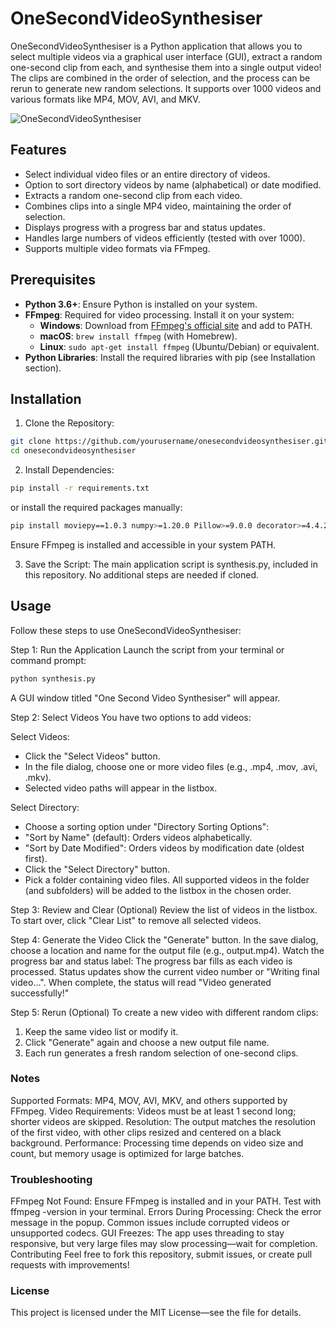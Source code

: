 # OneSecondVideoSynthesiser

OneSecondVideoSynthesiser is a Python application that allows you to select multiple videos via a graphical user interface (GUI), extract a random one-second clip from each, and synthesise them into a single output video! The clips are combined in the order of selection, and the process can be rerun to generate new random selections. It supports over 1000 videos and various formats like MP4, MOV, AVI, and MKV.

![OneSecondVideoSynthesiser](https://github.com/user-attachments/assets/010ef73f-be08-4a46-8703-bf60b8080b90)

## Features
- Select individual video files or an entire directory of videos.
- Option to sort directory videos by name (alphabetical) or date modified.
- Extracts a random one-second clip from each video.
- Combines clips into a single MP4 video, maintaining the order of selection.
- Displays progress with a progress bar and status updates.
- Handles large numbers of videos efficiently (tested with over 1000).
- Supports multiple video formats via FFmpeg.

## Prerequisites
- **Python 3.6+**: Ensure Python is installed on your system.
- **FFmpeg**: Required for video processing. Install it on your system:
  - **Windows**: Download from [FFmpeg's official site](https://ffmpeg.org/download.html) and add to PATH.
  - **macOS**: `brew install ffmpeg` (with Homebrew).
  - **Linux**: `sudo apt-get install ffmpeg` (Ubuntu/Debian) or equivalent.
- **Python Libraries**: Install the required libraries with pip (see Installation section).

## Installation
1. Clone the Repository:
```bash
git clone https://github.com/yourusername/onesecondvideosynthesiser.git
cd onesecondvideosynthesiser
```

2. Install Dependencies:
```bash
pip install -r requirements.txt
```
or install the required packages manually:
```bash
pip install moviepy==1.0.3 numpy>=1.20.0 Pillow>=9.0.0 decorator>=4.4.2 proglog>=0.1.10 requests>=2.27.0 tqdm>=4.65.0 imageio-ffmpeg>=0.4.8
```

Ensure FFmpeg is installed and accessible in your system PATH.

3. Save the Script: The main application script is synthesis.py, included in this repository. No additional steps are needed if cloned.

## Usage
Follow these steps to use OneSecondVideoSynthesiser:

Step 1: Run the Application
Launch the script from your terminal or command prompt:

```bash
python synthesis.py
```

A GUI window titled "One Second Video Synthesiser" will appear.

Step 2: Select Videos
You have two options to add videos:

Select Videos:
- Click the "Select Videos" button.
- In the file dialog, choose one or more video files (e.g., .mp4, .mov, .avi, .mkv).
- Selected video paths will appear in the listbox.

Select Directory:
- Choose a sorting option under "Directory Sorting Options":
- "Sort by Name" (default): Orders videos alphabetically.
- "Sort by Date Modified": Orders videos by modification date (oldest first).
- Click the "Select Directory" button.
- Pick a folder containing video files. All supported videos in the folder (and subfolders) will be added to the listbox in the chosen order.

Step 3: Review and Clear (Optional)
Review the list of videos in the listbox.
To start over, click "Clear List" to remove all selected videos.

Step 4: Generate the Video
Click the "Generate" button.
In the save dialog, choose a location and name for the output file (e.g., output.mp4).
Watch the progress bar and status label:
The progress bar fills as each video is processed.
Status updates show the current video number or "Writing final video...".
When complete, the status will read "Video generated successfully!"

Step 5: Rerun (Optional)
To create a new video with different random clips:
1. Keep the same video list or modify it.
2. Click "Generate" again and choose a new output file name.
3. Each run generates a fresh random selection of one-second clips.

### Notes
Supported Formats: MP4, MOV, AVI, MKV, and others supported by FFmpeg.
Video Requirements: Videos must be at least 1 second long; shorter videos are skipped.
Resolution: The output matches the resolution of the first video, with other clips resized and centered on a black background.
Performance: Processing time depends on video size and count, but memory usage is optimized for large batches.

### Troubleshooting
FFmpeg Not Found: Ensure FFmpeg is installed and in your PATH. Test with ffmpeg -version in your terminal.
Errors During Processing: Check the error message in the popup. Common issues include corrupted videos or unsupported codecs.
GUI Freezes: The app uses threading to stay responsive, but very large files may slow processing—wait for completion.
Contributing
Feel free to fork this repository, submit issues, or create pull requests with improvements!

### License
This project is licensed under the MIT License—see the  file for details.
